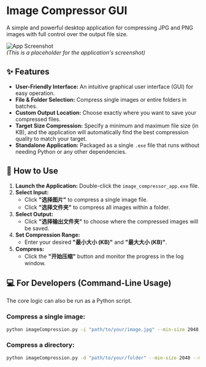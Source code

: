 # Image Compressor GUI

A simple and powerful desktop application for compressing JPG and PNG images with full control over the output file size.

![App Screenshot](placeholder.png)  
*(This is a placeholder for the application's screenshot)*

## ✨ Features

- **User-Friendly Interface:** An intuitive graphical user interface (GUI) for easy operation.
- **File & Folder Selection:** Compress single images or entire folders in batches.
- **Custom Output Location:** Choose exactly where you want to save your compressed files.
- **Target Size Compression:** Specify a minimum and maximum file size (in KB), and the application will automatically find the best compression quality to match your target.
- **Standalone Application:** Packaged as a single `.exe` file that runs without needing Python or any other dependencies.

## 🚀 How to Use

1.  **Launch the Application:** Double-click the `image_compressor_app.exe` file.
2.  **Select Input:**
    - Click **"选择图片"** to compress a single image file.
    - Click **"选择文件夹"** to compress all images within a folder.
3.  **Select Output:**
    - Click **"选择输出文件夹"** to choose where the compressed images will be saved.
4.  **Set Compression Range:**
    - Enter your desired **"最小大小 (KB)"** and **"最大大小 (KB)"**.
5.  **Compress:**
    - Click the **"开始压缩"** button and monitor the progress in the log window.

## 💻 For Developers (Command-Line Usage)

The core logic can also be run as a Python script.

### Compress a single image:
```bash
python imageCompression.py -i "path/to/your/image.jpg" --min-size 2048 --max-size 4096
```

### Compress a directory:
```bash
python imageCompression.py -d "path/to/your/folder" --min-size 2048 --max-size 4096
